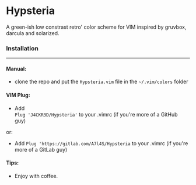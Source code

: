 # Hypsteria
A green-ish low constrast retro' color scheme for VIM inspired by gruvbox, 
darcula and solarized.  
  
  
### Installation <br>
---

#### Manual:
- clone the repo and put the ```Hypsteria.vim``` file in the ```~/.vim/colors``` folder  

#### VIM Plug:
- Add  
```Plug 'J4CKR3D/Hypsteria'```
to your .vimrc (if you're more of a GitHub guy)  

or:
- Add
```Plug 'https://gitlab.com/A7l4S/Hypsteria```
to your .vimrc (if you're more of a GitLab guy)  
  
  
  
#### Tips:
- Enjoy with coffee.
